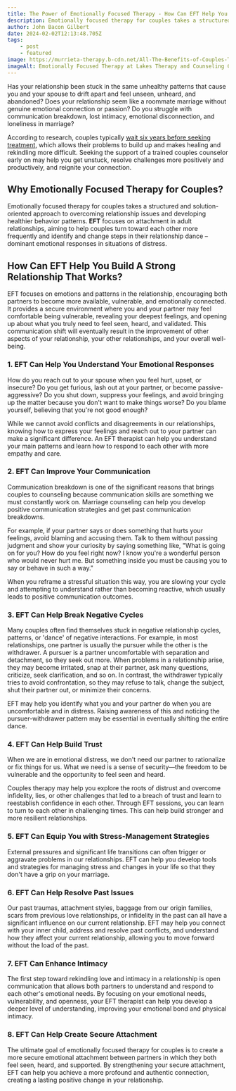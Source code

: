 ```yaml
---
title: The Power of Emotionally Focused Therapy - How Can EFT Help You Build Healthy Lasting Relationships
description: Emotionally focused therapy for couples takes a structured and solution-oriented approach to overcoming relationship issues and developing healthier behavior patterns.
author: John Bacon Gilbert
date: 2024-02-02T12:13:48.705Z
tags:
    - post
    - featured
image: https://murrieta-therapy.b-cdn.net/All-The-Benefits-of-Couples-Therapy-with-Lakes-Therapy-and-Counseling-Center.jpg
imageAlt: Emotionally Focused Therapy at Lakes Therapy and Counseling Center
---
```


Has your relationship been stuck in the same unhealthy patterns that cause you and your spouse to drift apart and feel unseen, unheard, and abandoned? Does your relationship seem like a roommate marriage without genuine emotional connection or passion? Do you struggle with communication breakdown, lost intimacy, emotional disconnection, and loneliness in marriage?

According to research, couples typically [wait six years before seeking treatment](https://pubmed.ncbi.nlm.nih.gov/33411353/#:~:text=A%20widely%20cited%20but%20poorly,have%20poor%20prospects%20for%20recovery.), which allows their problems to build up and makes healing and rekindling more difficult. Seeking the support of a trained couples counselor early on may help you get unstuck, resolve challenges more positively and productively, and reignite your connection.

## Why Emotionally Focused Therapy for Couples?

Emotionally focused therapy for couples takes a structured and solution-oriented approach to overcoming relationship issues and developing healthier behavior patterns. **EFT** focuses on attachment in adult relationships, aiming to help couples turn toward each other more frequently and identify and change steps in their relationship dance – dominant emotional responses in situations of distress.

## How Can EFT Help You Build A Strong Relationship That Works?

EFT focuses on emotions and patterns in the relationship, encouraging both partners to become more available, vulnerable, and emotionally connected. It provides a secure environment where you and your partner may feel comfortable being vulnerable, revealing your deepest feelings, and opening up about what you truly need to feel seen, heard, and validated. This communication shift will eventually result in the improvement of other aspects of your relationship, your other relationships, and your overall well-being.

### 1. EFT Can Help You Understand Your Emotional Responses 

How do you reach out to your spouse when you feel hurt, upset, or insecure? Do you get furious, lash out at your partner, or become passive-aggressive? Do you shut down, suppress your feelings, and avoid bringing up the matter because you don't want to make things worse? Do you blame yourself, believing that you're not good enough?

While we cannot avoid conflicts and disagreements in our relationships, knowing how to express your feelings and reach out to your partner can make a significant difference. An EFT therapist can help you understand your main patterns and learn how to respond to each other with more empathy and care.

### 2. EFT Can Improve Your Communication

Communication breakdown is one of the significant reasons that brings couples to counseling because communication skills are something we must constantly work on. Marriage counseling can help you develop positive communication strategies and get past communication breakdowns.

For example, if your partner says or does something that hurts your feelings, avoid blaming and accusing them. Talk to them without passing judgment and show your curiosity by saying something like, "What is going on for you? How do you feel right now? I know you're a wonderful person who would never hurt me. But something inside you must be causing you to say or behave in such a way."

When you reframe a stressful situation this way, you are slowing your cycle and attempting to understand rather than becoming reactive, which usually leads to positive communication outcomes.

### 3. EFT Can Help Break Negative Cycles

Many couples often find themselves stuck in negative relationship cycles, patterns, or 'dance' of negative interactions. For example, in most relationships, one partner is usually the pursuer while the other is the withdrawer. A pursuer is a partner uncomfortable with separation and detachment, so they seek out more. When problems in a relationship arise, they may become irritated, snap at their partner, ask many questions, criticize, seek clarification, and so on. In contrast, the withdrawer typically tries to avoid confrontation, so they may refuse to talk, change the subject, shut their partner out, or minimize their concerns.

EFT may help you identify what you and your partner do when you are uncomfortable and in distress. Raising awareness of this and noticing the pursuer-withdrawer pattern may be essential in eventually shifting the entire dance.

### 4. EFT Can Help Build Trust

When we are in emotional distress, we don't need our partner to rationalize or fix things for us. What we need is a sense of security—the freedom to be vulnerable and the opportunity to feel seen and heard.

Couples therapy may help you explore the roots of distrust and overcome infidelity, lies, or other challenges that led to a breach of trust and learn to reestablish confidence in each other. Through EFT sessions, you can learn to turn to each other in challenging times. This can help build stronger and more resilient relationships.

### 5. EFT Can Equip You with Stress-Management Strategies

External pressures and significant life transitions can often trigger or aggravate problems in our relationships. EFT can help you develop tools and strategies for managing stress and changes in your life so that they don't have a grip on your marriage.

### 6. EFT Can Help Resolve Past Issues

Our past traumas, attachment styles, baggage from our origin families, scars from previous love relationships, or infidelity in the past can all have a significant influence on our current relationship. EFT may help you connect with your inner child, address and resolve past conflicts, and understand how they affect your current relationship, allowing you to move forward without the load of the past.

### 7. EFT Can Enhance Intimacy

The first step toward rekindling love and intimacy in a relationship is open communication that allows both partners to understand and respond to each other's emotional needs. By focusing on your emotional needs, vulnerability, and openness, your EFT therapist can help you develop a deeper level of understanding, improving your emotional bond and physical intimacy.

### 8. EFT Can Help Create Secure Attachment

The ultimate goal of emotionally focused therapy for couples is to create a more secure emotional attachment between partners in which they both feel seen, heard, and supported. By strengthening your secure attachment, EFT can help you achieve a more profound and authentic connection, creating a lasting positive change in your relationship.
